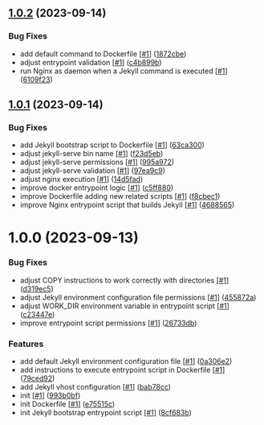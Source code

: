 ## [1.0.2](https://github.com/d3p1/docker-jekyll/compare/v1.0.1...v1.0.2) (2023-09-14)


### Bug Fixes

* add default command to Dockerfile [[#1](https://github.com/d3p1/docker-jekyll/issues/1)] ([1872cbe](https://github.com/d3p1/docker-jekyll/commit/1872cbe5e8263005013a5733d3001ba4803b5fe2))
* adjust entrypoint validation [[#1](https://github.com/d3p1/docker-jekyll/issues/1)] ([c4b899b](https://github.com/d3p1/docker-jekyll/commit/c4b899b04de36d67c26a57099e8e3f7d7c9240be))
* run Nginx as daemon when a Jekyll command is executed [[#1](https://github.com/d3p1/docker-jekyll/issues/1)] ([6109f23](https://github.com/d3p1/docker-jekyll/commit/6109f236e28f3127721f03270136391ebc104b62))

## [1.0.1](https://github.com/d3p1/docker-jekyll/compare/v1.0.0...v1.0.1) (2023-09-14)


### Bug Fixes

* add Jekyll bootstrap script to Dockerfile [[#1](https://github.com/d3p1/docker-jekyll/issues/1)] ([63ca300](https://github.com/d3p1/docker-jekyll/commit/63ca3009538413d417080457476dcd4d00332871))
* adjust jekyll-serve bin name [[#1](https://github.com/d3p1/docker-jekyll/issues/1)] ([f23d5eb](https://github.com/d3p1/docker-jekyll/commit/f23d5eb372c00a4c318764e3eb6f88fc154bb293))
* adjust jekyll-serve permissions [[#1](https://github.com/d3p1/docker-jekyll/issues/1)] ([995a972](https://github.com/d3p1/docker-jekyll/commit/995a972556f40abe7950d66011e40f558a023ded))
* adjust jekyll-serve validation [[#1](https://github.com/d3p1/docker-jekyll/issues/1)] ([97ea9c9](https://github.com/d3p1/docker-jekyll/commit/97ea9c9e124e3269b4e52f64a9342d1f21c715f9))
* adjust nginx execution [[#1](https://github.com/d3p1/docker-jekyll/issues/1)] ([14d5fad](https://github.com/d3p1/docker-jekyll/commit/14d5fad9764e398d9664c5dd171bdb126ccc19d8))
* improve docker entrypoint logic [[#1](https://github.com/d3p1/docker-jekyll/issues/1)] ([c5ff880](https://github.com/d3p1/docker-jekyll/commit/c5ff88011a6c152925b1b80ab188d996f6653c40))
* improve Dockerfile adding new related scripts [[#1](https://github.com/d3p1/docker-jekyll/issues/1)] ([f8cbec1](https://github.com/d3p1/docker-jekyll/commit/f8cbec1c54fe76bfaaa075b97035587ca96c1ec4))
* improve Nginx entrypoint script that builds Jekyll [[#1](https://github.com/d3p1/docker-jekyll/issues/1)] ([4688565](https://github.com/d3p1/docker-jekyll/commit/46885657ab2f67c8fa0c0a54a2c9423d8d4304b6))

# 1.0.0 (2023-09-13)


### Bug Fixes

* adjust COPY instructions to work correctly with directories [[#1](https://github.com/d3p1/docker-jekyll/issues/1)] ([d319ec5](https://github.com/d3p1/docker-jekyll/commit/d319ec5169b5249ed5c57875b49b0786f822fd4b))
* adjust Jekyll environment configuration file permissions [[#1](https://github.com/d3p1/docker-jekyll/issues/1)] ([455872a](https://github.com/d3p1/docker-jekyll/commit/455872ae1f577682c9c505c5bffb539ff7ad55a4))
* adjust WORK_DIR environment variable in entrypoint script [[#1](https://github.com/d3p1/docker-jekyll/issues/1)] ([c23447e](https://github.com/d3p1/docker-jekyll/commit/c23447e1f4203aeddba73c5ac3cab229fa299fbe))
* improve entrypoint script permissions [[#1](https://github.com/d3p1/docker-jekyll/issues/1)] ([26733db](https://github.com/d3p1/docker-jekyll/commit/26733dbe6fd8fdcf2e1e42cda57b80ab5bf2123b))


### Features

* add default Jekyll environment configuration file [[#1](https://github.com/d3p1/docker-jekyll/issues/1)] ([0a306e2](https://github.com/d3p1/docker-jekyll/commit/0a306e2e547f650c27c731d80102dddd73c09167))
* add instructions to execute entrypoint script in Dockerfile [[#1](https://github.com/d3p1/docker-jekyll/issues/1)] ([79ced92](https://github.com/d3p1/docker-jekyll/commit/79ced92509c8acf5f8f21727280c0d17d53daac9))
* add Jekyll vhost configuration [[#1](https://github.com/d3p1/docker-jekyll/issues/1)] ([bab78cc](https://github.com/d3p1/docker-jekyll/commit/bab78cc047c7d5481cea6426016b8f2cd89acb1a))
* init [[#1](https://github.com/d3p1/docker-jekyll/issues/1)] ([993b0bf](https://github.com/d3p1/docker-jekyll/commit/993b0bf09a9acd949b5cc864ab99ce204156457d))
* init Dockerfile [[#1](https://github.com/d3p1/docker-jekyll/issues/1)] ([e75515c](https://github.com/d3p1/docker-jekyll/commit/e75515cbfb435be5bff9a38b4633a6bfcc352d56))
* init Jekyll bootstrap entrypoint script [[#1](https://github.com/d3p1/docker-jekyll/issues/1)] ([8cf683b](https://github.com/d3p1/docker-jekyll/commit/8cf683b5b84a9520198bc07959ee78c8ef30eac1))
